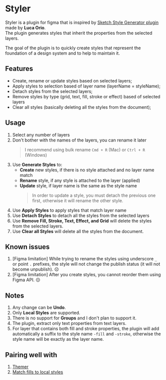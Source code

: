# Styler

Styler is a plugin for figma that is inspired by [Sketch Style Generator plugin](https://github.com/lucaorio/sketch-styles-generator) made by **Luca Orio**.  
The plugin generates styles that inherit the properties from the selected layers.

The goal of the plugin is to quickly create styles that represent the foundation of a design system and to help to maintain it.

## Features

- Create, rename or update styles based on selected layers;
- Apply styles to selection based of layer name (layerName = styleName);
- Detach styles from the selected layers;
- Remove styles by type (grid, text, fill, stroke or effect) based of selected layers
- Clear all styles (basically deleting all the styles from the document);

## Usage

1. Select any number of layers
1. Don't bother with the names of the layers, you can rename it later
   > I recommend using bulk rename `Cmd + R` (Mac) or `Ctrl + R` (Windows)
1. Use **Generate Styles** to:
   - **Create** new styles, if there is no style attached and no layer name match
   - **Rename** style, if any style is attached to the layer (applied)
   - **Update** style, if layer name is the same as the style name
     > In order to update a style, you must detach the previous one first, otherwise it will rename the other style.
1. Use **Apply Styles** to apply styles that match layer name
1. Use **Detach Styles** to detach all the styles from the selected layers
1. Use **Remove Fill, Stroke, Text, Effect, and Grid** will delete the styles from the selected layers.
1. Use **Clear all Styles** will delete all the styles from the document.

## Known issues

1. [Figma limitation] While trying to rename the styles using underscore `_` or point `.` prefixes, the style will not change the publish status (it will not become unpublish). ☹️
1. [Figma limitation] After you create styles, you cannot reorder them using Figma API. 😔

## Notes

1. Any change can be **Undo**.
1. Only **Local Styles** are supported.
1. There is no support for **Groups** and I don't plan to support it.
1. The plugin, extract only text properties from text layers.
1. For layer that contains both fill and stroke properties, the plugin will add automatically a suffix to the style name `-fill` and `-stroke`, otherwise the style name will be exactly as the layer name.

## Pairing well with

1. [Themer](https://github.com/thomas-lowry/themer)
1. [Match fills to local styles](https://www.figma.com/community/plugin/783240561193792353/Match-fills-to-local-styles)
